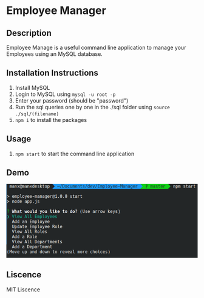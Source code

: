 # Employee Manager

## Description
Employee Manage is a useful command line application to manage your Employees using an MySQL database.

## Installation Instructions
1. Install MySQL
2. Login to MySQL using ```mysql -u root -p```
3. Enter your password (should be "password")
4. Run the sql queries one by one in the ./sql folder using ```source ./sql/(filename)```
5. ```npm i``` to install the packages

## Usage
1. ```npm start``` to start the command line application

## Demo
![demo picture](https://github.com/jakeadelman/Employee-Manager/blob/master/pictures/employeemanager.png)

## Liscence
MIT Liscence
